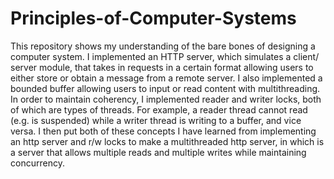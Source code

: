 # Principles-of-Computer-Systems
This repository shows my understanding of the bare bones of designing a computer system. I implemented an HTTP server, which simulates a client/ server module, that takes in requests in a certain format allowing users to either store or obtain a message from a remote server. I also implemented a bounded buffer allowing users to input or read content with multithreading. In order to maintain coherency, I implemented reader and writer locks, both of which are types of threads. For example, a reader thread cannot read (e.g. is suspended) while a writer thread is writing to a buffer, and vice versa. I then put both of these concepts I have learned from implementing an http server and r/w locks to make a multithreaded http server, in which is a server that allows multiple reads and multiple writes while maintaining concurrency.
